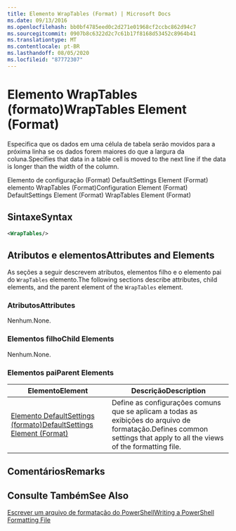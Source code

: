 ```yaml
---
title: Elemento WrapTables (Format) | Microsoft Docs
ms.date: 09/13/2016
ms.openlocfilehash: bb0bf4785eed0c2d271e01968cf2ccbc862d94c7
ms.sourcegitcommit: 0907b8c6322d2c7c61b17f8168d53452c8964b41
ms.translationtype: MT
ms.contentlocale: pt-BR
ms.lasthandoff: 08/05/2020
ms.locfileid: "87772307"
---
```

# <a name="wraptables-element-format"></a><span data-ttu-id="85237-102">Elemento WrapTables (formato)</span><span class="sxs-lookup"><span data-stu-id="85237-102">WrapTables Element (Format)</span></span>

<span data-ttu-id="85237-103">Especifica que os dados em uma célula de tabela serão movidos para a próxima linha se os dados forem maiores do que a largura da coluna.</span><span class="sxs-lookup"><span data-stu-id="85237-103">Specifies that data in a table cell is moved to the next line if the data is longer than the width of the column.</span></span>

<span data-ttu-id="85237-104">Elemento de configuração (Format) DefaultSettings Element (Format) elemento WrapTables (Format)</span><span class="sxs-lookup"><span data-stu-id="85237-104">Configuration Element (Format) DefaultSettings Element (Format) WrapTables Element (Format)</span></span>

## <a name="syntax"></a><span data-ttu-id="85237-105">Sintaxe</span><span class="sxs-lookup"><span data-stu-id="85237-105">Syntax</span></span>

```xml
<WrapTables/>
```

## <a name="attributes-and-elements"></a><span data-ttu-id="85237-106">Atributos e elementos</span><span class="sxs-lookup"><span data-stu-id="85237-106">Attributes and Elements</span></span>

<span data-ttu-id="85237-107">As seções a seguir descrevem atributos, elementos filho e o elemento pai do `WrapTables` elemento.</span><span class="sxs-lookup"><span data-stu-id="85237-107">The following sections describe attributes, child elements, and the parent element of the `WrapTables` element.</span></span>

### <a name="attributes"></a><span data-ttu-id="85237-108">Atributos</span><span class="sxs-lookup"><span data-stu-id="85237-108">Attributes</span></span>

<span data-ttu-id="85237-109">Nenhum.</span><span class="sxs-lookup"><span data-stu-id="85237-109">None.</span></span>

### <a name="child-elements"></a><span data-ttu-id="85237-110">Elementos filho</span><span class="sxs-lookup"><span data-stu-id="85237-110">Child Elements</span></span>

<span data-ttu-id="85237-111">Nenhum.</span><span class="sxs-lookup"><span data-stu-id="85237-111">None.</span></span>

### <a name="parent-elements"></a><span data-ttu-id="85237-112">Elementos pai</span><span class="sxs-lookup"><span data-stu-id="85237-112">Parent Elements</span></span>

|<span data-ttu-id="85237-113">Elemento</span><span class="sxs-lookup"><span data-stu-id="85237-113">Element</span></span>|<span data-ttu-id="85237-114">Descrição</span><span class="sxs-lookup"><span data-stu-id="85237-114">Description</span></span>|
|-------------|-----------------|
|[<span data-ttu-id="85237-115">Elemento DefaultSettings (formato)</span><span class="sxs-lookup"><span data-stu-id="85237-115">DefaultSettings Element (Format)</span></span>](./defaultsettings-element-format.md)|<span data-ttu-id="85237-116">Define as configurações comuns que se aplicam a todas as exibições do arquivo de formatação.</span><span class="sxs-lookup"><span data-stu-id="85237-116">Defines common settings that apply to all the views of the formatting file.</span></span>|

## <a name="remarks"></a><span data-ttu-id="85237-117">Comentários</span><span class="sxs-lookup"><span data-stu-id="85237-117">Remarks</span></span>

## <a name="see-also"></a><span data-ttu-id="85237-118">Consulte Também</span><span class="sxs-lookup"><span data-stu-id="85237-118">See Also</span></span>

[<span data-ttu-id="85237-119">Escrever um arquivo de formatação do PowerShell</span><span class="sxs-lookup"><span data-stu-id="85237-119">Writing a PowerShell Formatting File</span></span>](./writing-a-powershell-formatting-file.md)
